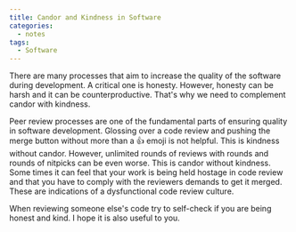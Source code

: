 ```yaml
---
title: Candor and Kindness in Software
categories:
  - notes
tags:
  - Software
---
```

There are many processes that aim to increase the quality of the software during development. A critical one is honesty.
However, honesty can be harsh and it can be counterproductive. That's why we need to complement candor with kindness.
<!-- more -->
Peer review processes are one of the fundamental parts of ensuring quality in software development. Glossing over a code
review and pushing the merge button without more than a 👍 emoji is not helpful. This is kindness without candor. However,
unlimited rounds of reviews with rounds and rounds of nitpicks can be even worse. This is candor without kindness. Some
times it can feel that your work is being held hostage in code review and that you have to comply with the reviewers
demands to get it merged. These are indications of a dysfunctional code review culture.

When reviewing someone else's code try to self-check if you are being honest and kind. I hope it is also useful to you.
